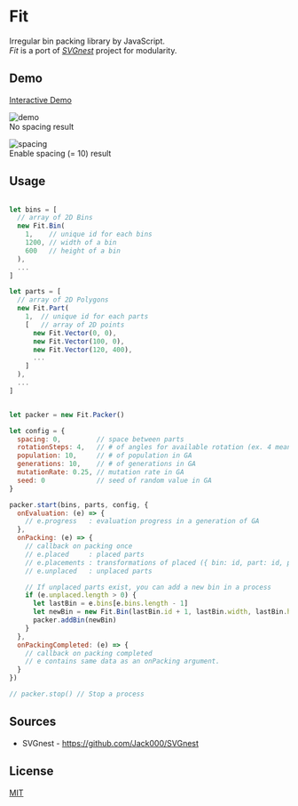 Fit
=====================

Irregular bin packing library by JavaScript.  
*Fit* is a port of *[SVGnest](https://github.com/Jack000/SVGnest)* project for modularity.  

## Demo

[Interactive Demo](https://mattatz.github.io/Fit/demo/index.html)

![demo](https://raw.githubusercontent.com/mattatz/Fit/master/captures/demo.png)  
No spacing result    

![spacing](https://raw.githubusercontent.com/mattatz/Fit/master/captures/spacing.png)  
Enable spacing (= 10) result

## Usage

```js

let bins = [
  // array of 2D Bins
  new Fit.Bin(
    1,    // unique id for each bins
    1200, // width of a bin
    600   // height of a bin
  ),
  ...
]

let parts = [
  // array of 2D Polygons
  new Fit.Part(
    1,  // unique id for each parts
    [   // array of 2D points
      new Fit.Vector(0, 0),
      new Fit.Vector(100, 0),
      new Fit.Vector(120, 400),
      ...
    ]
  ),
  ...
]


let packer = new Fit.Packer()

let config = { 
  spacing: 0,         // space between parts
  rotationSteps: 4,   // # of angles for available rotation (ex. 4 means [0, 90, 180, 270] angles from 360 / 4 )
  population: 10,     // # of population in GA
  generations: 10,    // # of generations in GA
  mutationRate: 0.25, // mutation rate in GA
  seed: 0             // seed of random value in GA
}

packer.start(bins, parts, config, {
  onEvaluation: (e) => {
    // e.progress   : evaluation progress in a generation of GA
  },
  onPacking: (e) => {
    // callback on packing once
    // e.placed     : placed parts
    // e.placements : transformations of placed ({ bin: id, part: id, position: (x, y), rotation: angle })
    // e.unplaced   : unplaced parts

    // If unplaced parts exist, you can add a new bin in a process
    if (e.unplaced.length > 0) {
      let lastBin = e.bins[e.bins.length - 1]
      let newBin = new Fit.Bin(lastBin.id + 1, lastBin.width, lastBin.height)
      packer.addBin(newBin)
    }
  },
  onPackingCompleted: (e) => {
    // callback on packing completed
    // e contains same data as an onPacking argument.
  }
})

// packer.stop() // Stop a process

```

## Sources

- SVGnest - https://github.com/Jack000/SVGnest

## License

[MIT](LICENSE)
